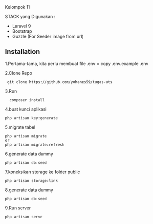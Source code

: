 Kelompok 11

STACK yang Digunakan :

- Laravel 9
- Bootstrap
- Guzzle (For Seeder image from url)

## Installation
1.Pertama-tama, kita perlu membuat file .env = copy .env.example .env

2.Clone Repo
  ```console
   git clone https://github.com/yohanes59/tugas-uts
   ```
3.Run
 ```console
   composer install
   ```
 4.buat kunci aplikasi 
   ```console
   php artisan key:generate
   ```
 5.migrate tabel
   ```console
   php artisan migrate
   or
   php artisan migrate:refresh
   ```
6.generate data dummy
   ```console
   php artisan db:seed
   ```
7.koneksikan storage ke folder public
   ```console
  php artisan storage:link
   ```
8.generate data dummy
   ```console
   php artisan db:seed
   ```
9.Run server
   ```console
   php artisan serve
   ```
